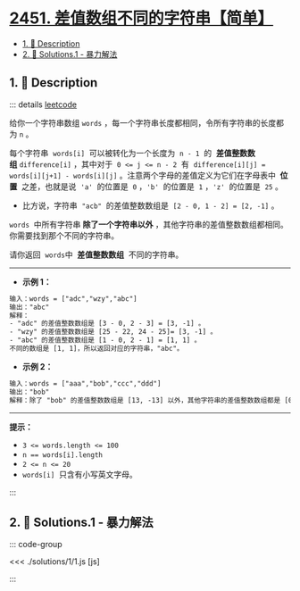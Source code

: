 # [2451. 差值数组不同的字符串【简单】](https://github.com/tnotesjs/TNotes.leetcode/tree/main/notes/2451.%20%E5%B7%AE%E5%80%BC%E6%95%B0%E7%BB%84%E4%B8%8D%E5%90%8C%E7%9A%84%E5%AD%97%E7%AC%A6%E4%B8%B2%E3%80%90%E7%AE%80%E5%8D%95%E3%80%91)

<!-- region:toc -->

- [1. 📝 Description](#1--description)
- [2. 🎯 Solutions.1 - 暴力解法](#2--solutions1---暴力解法)

<!-- endregion:toc -->

## 1. 📝 Description

::: details [leetcode](https://leetcode.cn/problems/odd-string-difference/)

给你一个字符串数组 `words` ，每一个字符串长度都相同，令所有字符串的长度都为 `n` 。

每个字符串  `words[i]`  可以被转化为一个长度为  `n - 1`  的  **差值整数数组** `difference[i]` ，其中对于  `0 <= j <= n - 2`  有  `difference[i][j] = words[i][j+1] - words[i][j]` 。注意两个字母的差值定义为它们在字母表中  **位置**  之差，也就是说  `'a'`  的位置是  `0` ，`'b'`  的位置是  `1` ，`'z'`  的位置是  `25` 。

- 比方说，字符串  `"acb"`  的差值整数数组是  `[2 - 0, 1 - 2] = [2, -1]` 。

`words`  中所有字符串 **除了一个字符串以外** ，其他字符串的差值整数数组都相同。你需要找到那个不同的字符串。

请你返回  `words`中  **差值整数数组**  不同的字符串。

---

- **示例 1：**

```txt
输入：words = ["adc","wzy","abc"]
输出："abc"
解释：
- "adc" 的差值整数数组是 [3 - 0, 2 - 3] = [3, -1] 。
- "wzy" 的差值整数数组是 [25 - 22, 24 - 25]= [3, -1] 。
- "abc" 的差值整数数组是 [1 - 0, 2 - 1] = [1, 1] 。
不同的数组是 [1, 1]，所以返回对应的字符串，"abc"。
```

- **示例 2：**

```txt
输入：words = ["aaa","bob","ccc","ddd"]
输出："bob"
解释：除了 "bob" 的差值整数数组是 [13, -13] 以外，其他字符串的差值整数数组都是 [0, 0] 。
```

---

**提示：**

- `3 <= words.length <= 100`
- `n == words[i].length`
- `2 <= n <= 20`
- `words[i]`  只含有小写英文字母。

:::

## 2. 🎯 Solutions.1 - 暴力解法

::: code-group

<<< ./solutions/1/1.js [js]

:::
